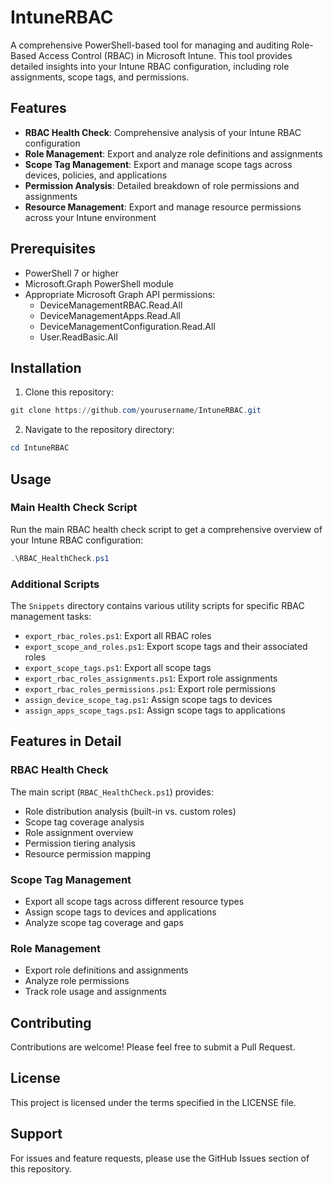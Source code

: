 # IntuneRBAC

A comprehensive PowerShell-based tool for managing and auditing Role-Based Access Control (RBAC) in Microsoft Intune. This tool provides detailed insights into your Intune RBAC configuration, including role assignments, scope tags, and permissions.

## Features

- **RBAC Health Check**: Comprehensive analysis of your Intune RBAC configuration
- **Role Management**: Export and analyze role definitions and assignments
- **Scope Tag Management**: Export and manage scope tags across devices, policies, and applications
- **Permission Analysis**: Detailed breakdown of role permissions and assignments
- **Resource Management**: Export and manage resource permissions across your Intune environment

## Prerequisites

- PowerShell 7 or higher
- Microsoft.Graph PowerShell module
- Appropriate Microsoft Graph API permissions:
  - DeviceManagementRBAC.Read.All
  - DeviceManagementApps.Read.All
  - DeviceManagementConfiguration.Read.All
  - User.ReadBasic.All

## Installation

1. Clone this repository:

```powershell
git clone https://github.com/yourusername/IntuneRBAC.git
```

2. Navigate to the repository directory:

```powershell
cd IntuneRBAC
```

## Usage

### Main Health Check Script

Run the main RBAC health check script to get a comprehensive overview of your Intune RBAC configuration:

```powershell
.\RBAC_HealthCheck.ps1
```

### Additional Scripts

The `Snippets` directory contains various utility scripts for specific RBAC management tasks:

- `export_rbac_roles.ps1`: Export all RBAC roles
- `export_scope_and_roles.ps1`: Export scope tags and their associated roles
- `export_scope_tags.ps1`: Export all scope tags
- `export_rbac_roles_assignments.ps1`: Export role assignments
- `export_rbac_roles_permissions.ps1`: Export role permissions
- `assign_device_scope_tag.ps1`: Assign scope tags to devices
- `assign_apps_scope_tags.ps1`: Assign scope tags to applications

## Features in Detail

### RBAC Health Check

The main script (`RBAC_HealthCheck.ps1`) provides:

- Role distribution analysis (built-in vs. custom roles)
- Scope tag coverage analysis
- Role assignment overview
- Permission tiering analysis
- Resource permission mapping

### Scope Tag Management

- Export all scope tags across different resource types
- Assign scope tags to devices and applications
- Analyze scope tag coverage and gaps

### Role Management

- Export role definitions and assignments
- Analyze role permissions
- Track role usage and assignments

## Contributing

Contributions are welcome! Please feel free to submit a Pull Request.

## License

This project is licensed under the terms specified in the LICENSE file.

## Support

For issues and feature requests, please use the GitHub Issues section of this repository.
